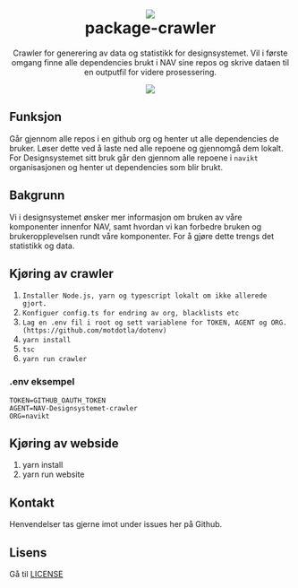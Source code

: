 <h1 align="center">
    <img src="https://www.nav.no/_/asset/no.nav.navno:1575554845/img/navno/logo.svg" />
    <br/>package-crawler
</h1>

<div align="center">
    <p>
        Crawler for generering av data og statistikk for designsystemet. Vil i første omgang finne alle dependencies brukt i NAV sine repos og skrive dataen til en outputfil for videre prosessering.
    </p>
    <p>
      <a href="https://github.com/navikt/package-crawler/projects/1">
          <img src="https://progress-bar.dev/80?title=Completed" />
      </a>
    </p>
</div>

## Funksjon

Går gjennom alle repos i en github org og henter ut alle dependencies de bruker. Løser dette ved å laste ned alle repoene og gjennomgå dem lokalt.
For Designsystemet sitt bruk går den gjennom alle repoene i `navikt` organisasjonen og henter ut dependencies som blir brukt.

## Bakgrunn

Vi i designsystemet ønsker mer informasjon om bruken av våre komponenter innenfor NAV, samt hvordan vi kan forbedre bruken og brukeropplevelsen rundt våre komponenter. For å gjøre dette trengs det statistikk og data.

## Kjøring av crawler

1. `Installer Node.js, yarn og typescript lokalt om ikke allerede gjort.`
2. `Konfiguer config.ts for endring av org, blacklists etc`
3. `Lag en .env fil i root og sett variablene for TOKEN, AGENT og ORG. (https://github.com/motdotla/dotenv)`
4. `yarn install`
5. `tsc`
6. `yarn run crawler`


### .env eksempel
```
TOKEN=GITHUB_OAUTH_TOKEN
AGENT=NAV-Designsystemet-crawler
ORG=navikt
```

## Kjøring av webside

1. yarn install
2. yarn run website

## Kontakt

Henvendelser tas gjerne imot under issues her på Github.

## Lisens

Gå til [LICENSE](https://github.com/navikt/package-crawler/blob/master/LICENSE)
